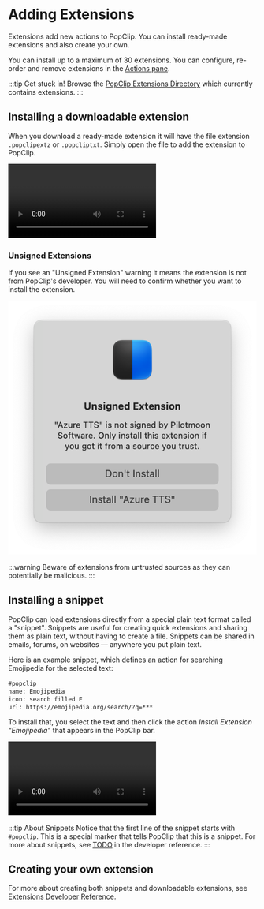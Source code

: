 <script setup lang="ts">
import DirectoryCount from '../components/DirectoryCount.vue'
</script>

# Adding Extensions

Extensions add new actions to PopClip. You can install ready-made extensions and also create your own.

You can install up to a maximum of 30 extensions. You can configure, re-order and remove extensions in the [Actions pane](./settings#action-settings).

:::tip Get stuck in!
Browse the [PopClip Extensions Directory](/extensions/) which currently contains <DirectoryCount /> extensions.
:::

## Installing a downloadable extension

When you download a ready-made extension it will have the file extension `.popclipextz` or `.popcliptxt`. Simply open the file to add the extension to PopClip.

![](./anim-extension-install-4.mp4 "Installing an extension from the directory")

### Unsigned Extensions

If you see an "Unsigned Extension" warning it means the extension is not from PopClip's developer. You will need to confirm whether you want to install the extension.

![](./shot-unsigned-warning.png#pref "Unsigned extension warning")

:::warning
Beware of extensions from untrusted sources as they can potentially be malicious.
:::

## Installing a snippet

PopClip can load extensions directly from a special plain text format called a "snippet". Snippets are useful for creating quick extensions and sharing them as plain text, without having to create a file. Snippets can be shared in emails, forums, on websites — anywhere you put plain text.

Here is an example snippet, which defines an action for searching Emojipedia for the selected text:

```
#popclip
name: Emojipedia
icon: search filled E
url: https://emojipedia.org/search/?q=***
```

To install that, you select the text and then click the action *Install Extension "Emojipedia"* that appears in the PopClip bar.

![](./anim-extension-snippet-2.mp4 "Installing an extension snippet")

:::tip About Snippets
Notice that the first line of the snippet starts with `#popclip`. This is a special marker that tells PopClip that this is a snippet. For more about snippets, see [TODO](#) in the developer reference.
:::

## Creating your own extension

For more about creating both snippets and downloadable extensions, see [Extensions Developer Reference](/dev/).